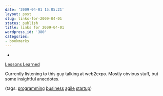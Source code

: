 ```yaml
---
date: '2009-04-01 15:05:21'
layout: post
slug: links-for-2009-04-01
status: publish
title: links for 2009-04-01
wordpress_id: '380'
categories:
- bookmarks
---
```


  *


[Lessons Learned](http://startuplessonslearned.blogspot.com/)


Currently listening to this guy talking at web2expo. Mostly obvious stuff, but some insightful anecdotes.


(tags: [programming](http://delicious.com/eob/programming) [business](http://delicious.com/eob/business) [agile](http://delicious.com/eob/agile) [startup](http://delicious.com/eob/startup))



